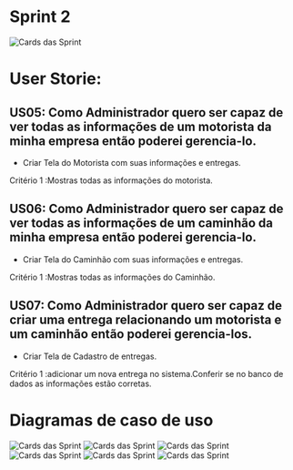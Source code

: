 # Sprint 2
![Cards das Sprint](https://cdn.discordapp.com/attachments/748503719519322153/775169676464095283/unknown.png)

# User Storie:

## US05: Como Administrador quero ser capaz de ver todas as informações de um motorista da minha empresa então poderei gerencia-lo.

 -  Criar Tela do Motorista com suas informações e entregas.
 
   Critério 1 :Mostras todas as informações do motorista.
   
## US06: Como Administrador quero ser capaz de ver todas as informações de um caminhão da minha empresa então poderei gerencia-lo.

 -  Criar Tela do Caminhão com suas informações e entregas.
 
   Critério 1 :Mostras todas as informações do Caminhão.
   
   
## US07: Como Administrador quero ser capaz de criar uma entrega relacionando um motorista e um caminhão então poderei gerencia-los.

 -  Criar Tela de Cadastro de entregas.
 
   Critério 1 :adicionar um nova entrega no sistema.Conferir se no banco de dados as informações estão corretas.
   
# Diagramas de caso de uso   
![Cards das Sprint](https://cdn.discordapp.com/attachments/748503719519322153/775159709157163048/unknown.png)
![Cards das Sprint](https://cdn.discordapp.com/attachments/748503719519322153/775159790191378452/unknown.png)
![Cards das Sprint](https://cdn.discordapp.com/attachments/748503719519322153/775159856872292392/unknown.png)
![Cards das Sprint](https://cdn.discordapp.com/attachments/748503719519322153/775159913579413514/unknown.png)
![Cards das Sprint](https://cdn.discordapp.com/attachments/748503719519322153/775159982752268298/unknown.png)
![Cards das Sprint](https://cdn.discordapp.com/attachments/748503719519322153/775160592822173706/unknown.png)



